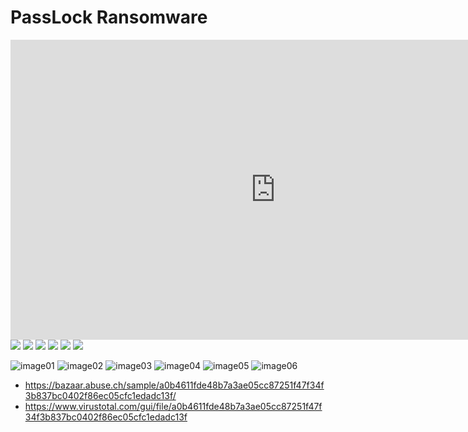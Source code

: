 # PassLock Ransomware

<iframe width="848" height="480" src="https://uptostream.com/iframe/oqclkn9fice7" scrolling="no" frameborder="0" allowfullscreen webkitallowfullscreen></iframe>

<img src="/images/passlock01.png">
<img src="/images/passlock02.png">
<img src="/images/passlock03.png">
<img src="/images/passlock04.png">
<img src="/images/passlock05.png">
<img src="/images/passlock06.png">

![image01](/images/passlock01.png)
![image02](/images/passlock02.png)
![image03](/images/passlock03.png)
![image04](/images/passlock04.png)
![image05](/images/passlock05.png)
![image06](/images/passlock06.png)


* https://bazaar.abuse.ch/sample/a0b4611fde48b7a3ae05cc87251f47f34f3b837bc0402f86ec05cfc1edadc13f/
* https://www.virustotal.com/gui/file/a0b4611fde48b7a3ae05cc87251f47f34f3b837bc0402f86ec05cfc1edadc13f

